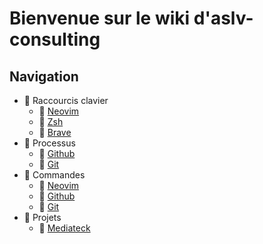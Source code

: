 # Bienvenue sur le wiki d'aslv-consulting

## Navigation

- 🔸 Raccourcis clavier
  - 🔹 [Neovim](./shortcuts/neovim.md)
  - 🔹 [Zsh](./shortcuts/zsh.md)
  - 🔹 [Brave](./shortcuts/brave.md)
- 🔸 Processus
  - 🔹 [Github](./process/github.md)
  - 🔹 [Git](./process/git.md)
- 🔸 Commandes
  - 🔹 [Neovim](./commands/neovim.md)
  - 🔹 [Github](./commands/github.md)
  - 🔹 [Git](./commands/git.md)
- 🔸 Projets
  - 🔹 [Mediateck](./projects/mediateck.md)
